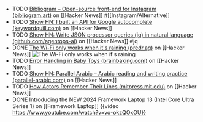 - TODO [Bibliogram – Open-source front-end for Instagram (bibliogram.art)](https://news.ycombinator.com/item?id=27167729) on [[Hacker News]] #[[Instagram/Alternative]]
- TODO [Show HN: I built an API for Google autocomplete (keywordquill.com)](https://news.ycombinator.com/item?id=39892622) on [[Hacker News]]
- TODO [Show HN: Write JSON processor queries (jq) in natural language (github.com/agentops-ai)](https://news.ycombinator.com/item?id=39881753) on [[Hacker News]] #jq
- DONE [The Wi-Fi only works when it's raining (predr.ag)](https://news.ycombinator.com/item?id=39896371) on [[Hacker News]]
  ![The Wi-Fi only works when it's raining]()
- TODO [Error Handling in Baby Toys (brainbaking.com)](https://news.ycombinator.com/item?id=39895184) on [[Hacker News]]
- TODO [Show HN: Parallel Arabic – Arabic reading and writing practice (parallel-arabic.com)](https://news.ycombinator.com/item?id=39895115) on [[Hacker News]]
- TODO [How Actors Remember Their Lines (mitpress.mit.edu)](https://news.ycombinator.com/item?id=40520334) on [[Hacker News]]
- DONE Introducing the NEW 2024 Framework Laptop 13 (Intel Core Ultra Series 1) on [[Framework Laptop]]
  {{video https://www.youtube.com/watch?v=vo-okzQOxOU}}